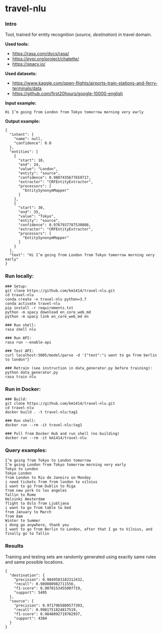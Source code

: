 # travel-nlu

### Intro
Tool, trained for entity recognition (_source, destination_) in travel domain.

**Used tools:**
* https://rasa.com/docs/rasa/
* https://pypi.org/project/chatette/
* https://spacy.io/

**Used datasets:**
* https://www.kaggle.com/open-flights/airports-train-stations-and-ferry-terminals/data
* https://github.com/first20hours/google-10000-english

**Input example:**
```
Hi I’m going from London from Tokyo tomorrow morning very early
```
**Output example:**
```
{
  "intent": {
    "name": null,
    "confidence": 0.0
  },
  "entities": [
    {
      "start": 18,
      "end": 24,
      "value": "London",
      "entity": "source",
      "confidence": 0.9807435677659717,
      "extractor": "CRFEntityExtractor",
      "processors": [
        "EntitySynonymMapper"
      ]
    },
    {
      "start": 30,
      "end": 35,
      "value": "Tokyo",
      "entity": "source",
      "confidence": 0.9767937787530808,
      "extractor": "CRFEntityExtractor",
      "processors": [
        "EntitySynonymMapper"
      ]
    }
  ],
  "text": "Hi I’m going from London from Tokyo tomorrow morning very early"
}
```

### Run locally:
```
### Setup:
git clone https://github.com/km1414/travel-nlu.git
cd travel-nlu
conda create -n travel-nlu python=3.7
conda activate travel-nlu
pip install -r requirements.txt
python -m spacy download en_core_web_md
python -m spacy link en_core_web_md en

### Run shell:
rasa shell nlu

### Run API:
rasa run --enable-api

### Test API:
curl localhost:5005/model/parse -d '{"text":"i want to go from berlin to london"}'

### Retrain (see instruction in data_generator.py before training):
python data_generator.py
rasa train nlu
```


### Run in Docker:
```
### Build:
git clone https://github.com/km1414/travel-nlu.git
cd travel-nlu
docker build . -t travel-nlu:tag1

### Run shell:
docker run --rm -it travel-nlu:tag1

### Pull from Docker Hub and run shell (no building)
docker run --rm -it km1414/travel-nlu
```


### Query examples:
```
I’m going from Tokyo to London tomorrow
I’m going London from Tokyo tomorrow morning very early
Tokyo to London
Tokyo London
from London to Rio de Janeiro on Monday
i need tickets from from london to vilnius
I want to go from Dublin to Riga
from new york to los angeles
Tallin to Rome
Helsinki Amsterdam
flight to Oslo from Ljubljana
i want to go from table to bed
from January to March
from 8am
Winter to Summer
i dong go anywhere, thank you
I want to go from Berlin to London, after that I go to Vilnius, and finally go to Tallin
```

### Results
Training and testing sets are randomly generated using exactly same rules and same possible locations.
```
{
  "destination": {
    "precision": 0.9849583182312432,
    "recall": 0.989080982711556,
    "f1-score": 0.9870153455007719,
    "support": 5495
  },
  "source": {
    "precision": 0.9717965800577393,
    "recall": 0.9981751824817519,
    "f1-score": 0.9848092719702937,
    "support": 4384
  }
}
```
